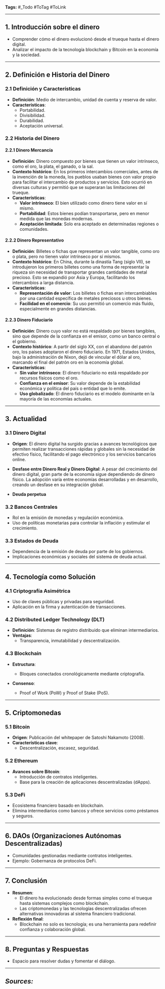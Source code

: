 **Tags:** #_Todo
#ToTag #ToLink 
- - -
## **1. Introducción sobre el dinero**
  - Comprender cómo el dinero evolucionó desde el trueque hasta el dinero digital.
  - Analizar el impacto de la tecnología blockchain y Bitcoin en la economía y la sociedad.

---

## **2. Definición e Historia del Dinero**

### **2.1 Definición y Características**
- **Definición**: Medio de intercambio, unidad de cuenta y reserva de valor.
- **Características**:
  - Portabilidad.
  - Divisibilidad.
  - Durabilidad.
  - Aceptación universal.

### **2.2 Historia del Dinero**

#### **2.2.1 Dinero Mercancía**
- **Definición**: Dinero compuesto por bienes que tienen un valor intrínseco, como el oro, la plata, el ganado, o la sal.
- **Contexto histórico**: En los primeros intercambios comerciales, antes de la invención de la moneda, los pueblos usaban bienes con valor propio para facilitar el intercambio de productos y servicios. Esto ocurrió en diversas culturas y permitió que se superaran las limitaciones del trueque.
- **Características**: 
  - **Valor intrínseco**: El bien utilizado como dinero tiene valor en sí mismo.
  - **Portabilidad**: Estos bienes podían transportarse, pero en menor medida que las monedas modernas.
  - **Aceptación limitada**: Solo era aceptado en determinadas regiones o comunidades.

#### **2.2.2 Dinero Representativo**
- **Definición**: Billetes o fichas que representan un valor tangible, como oro o plata, pero no tienen valor intrínseco por sí mismos.
- **Contexto histórico**: En China, durante la dinastía Tang (siglo VII), se introdujeron los primeros billetes como una forma de representar la riqueza sin necesidad de transportar grandes cantidades de metal precioso. Esto se expandió por Asia y Europa, facilitando los intercambios a larga distancia.
- **Características**: 
  - **Representación de valor**: Los billetes o fichas eran intercambiables por una cantidad específica de metales preciosos u otros bienes.
  - **Facilidad en el comercio**: Su uso permitió un comercio más fluido, especialmente en grandes distancias.

#### **2.2.3 Dinero Fiduciario**
- **Definición**: Dinero cuyo valor no está respaldado por bienes tangibles, sino que depende de la confianza en el emisor, como un banco central o el gobierno.
- **Contexto histórico**: A partir del siglo XX, con el abandono del patrón oro, los países adoptaron el dinero fiduciario. En 1971, Estados Unidos, bajo la administración de Nixon, dejó de vincular el dólar al oro, marcando el final del patrón oro en la economía global.
- **Características**:
  - **Sin valor intrínseco**: El dinero fiduciario no está respaldado por recursos físicos como el oro.
  - **Confianza en el emisor**: Su valor depende de la estabilidad económica y política del país o entidad que lo emite.
  - **Uso globalizado**: El dinero fiduciario es el modelo dominante en la mayoría de las economías actuales.


---

## **3. Actualidad**

### **3.1 Dinero Digital**

- **Origen**: El dinero digital ha surgido gracias a avances tecnológicos que permiten realizar transacciones rápidas y globales sin la necesidad de efectivo físico, facilitando el pago electrónico y los servicios bancarios online.

- **Desfase entre Dinero Real y Dinero Digital**: A pesar del crecimiento del dinero digital, gran parte de la economía sigue dependiendo de dinero físico. La adopción varía entre economías desarrolladas y en desarrollo, creando un desfase en su integración global.
- **Deuda perpetua**

### **3.2 Bancos Centrales**
- Rol en la emisión de monedas y regulación económica.
- Uso de políticas monetarias para controlar la inflación y estimular el crecimiento.

### **3.3 Estados de Deuda**
- Dependencia de la emisión de deuda por parte de los gobiernos.
- Implicaciones económicas y sociales del sistema de deuda actual.

---

## **4. Tecnología como Solución**

### **4.1 Criptografía Asimétrica**
- Uso de claves públicas y privadas para seguridad.
- Aplicación en la firma y autenticación de transacciones.

### **4.2 Distributed Ledger Technology (DLT)**
- **Definición**: Sistemas de registro distribuido que eliminan intermediarios.
- **Ventajas**:
  - Transparencia, inmutabilidad y descentralización.

### **4.3 Blockchain**
- **Estructura**:
  - Bloques conectados cronológicamente mediante criptografía.
  
- **Consenso**:
  - Proof of Work (PoW) y Proof of Stake (PoS).

---

## **5. Criptomonedas**

### **5.1 Bitcoin**
- **Origen**: Publicación del whitepaper de Satoshi Nakamoto (2008).
- **Características clave**:
  - Descentralización, escasez, seguridad.

### **5.2 Ethereum**
- **Avances sobre Bitcoin**:
  - Introducción de contratos inteligentes.
  - Base para la creación de aplicaciones descentralizadas (dApps).

### **5.3 DeFi**
- Ecosistema financiero basado en blockchain.
- Elimina intermediarios como bancos y ofrece servicios como préstamos y seguros.

---

## **6. DAOs (Organizaciones Autónomas Descentralizadas)**
- Comunidades gestionadas mediante contratos inteligentes.
- Ejemplo: Gobernanza de protocolos DeFi.

---

## **7. Conclusión**
- **Resumen**:
  - El dinero ha evolucionado desde formas simples como el trueque hasta sistemas complejos como blockchain.
  - Las criptomonedas y las tecnologías descentralizadas ofrecen alternativas innovadoras al sistema financiero tradicional.
- **Reflexión final**:
  - Blockchain no solo es tecnología; es una herramienta para redefinir confianza y colaboración global.

---

## **8. Preguntas y Respuestas**
- Espacio para resolver dudas y fomentar el diálogo.


- - - 
## ***Sources:***